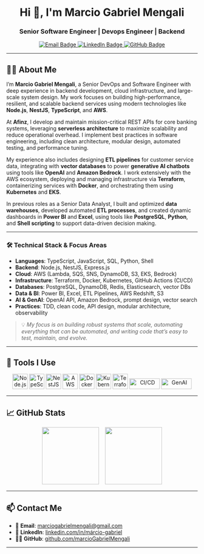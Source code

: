 <!-- GitHub Profile README for Marcio Gabriel Mengali -->

<h1 align="center">Hi 👋, I'm Marcio Gabriel Mengali</h1>
<h3 align="center">Senior Software Engineer | Devops Engineer | Backend </h3>

<p align="center">
  <a href="mailto:marciogabrielmengali@gmail.com">
    <img src="https://img.shields.io/badge/email-%23D14836.svg?&style=for-the-badge&logo=gmail&logoColor=white" alt="Email Badge"/>
  </a>
  <a href="https://www.linkedin.com/in/m%C3%A1rcio-gabriel/">
    <img src="https://img.shields.io/badge/linkedin-%230077B5.svg?&style=for-the-badge&logo=linkedin&logoColor=white" alt="LinkedIn Badge"/>
  </a>
  <a href="https://github.com/marcioGabrielMengali">
    <img src="https://img.shields.io/github/followers/marcioGabrielMengali?style=for-the-badge&logo=github" alt="GitHub Badge"/>
  </a>
</p>

---

## 👨‍💻 About Me

I’m **Marcio Gabriel Mengali**, a Senior DevOps and Software Engineer with deep experience in backend development, cloud infrastructure, and large-scale system design. My work focuses on building high-performance, resilient, and scalable backend services using modern technologies like **Node.js**, **NestJS**, **TypeScript**, and **AWS**.

At **Afinz**, I develop and maintain mission-critical REST APIs for core banking systems, leveraging **serverless architecture** to maximize scalability and reduce operational overhead. I implement best practices in software engineering, including clean architecture, modular design, automated testing, and performance tuning.

My experience also includes designing **ETL pipelines** for customer service data, integrating with **vector databases** to power **generative AI chatbots** using tools like **OpenAI** and **Amazon Bedrock**. I work extensively with the AWS ecosystem, deploying and managing infrastructure via **Terraform**, containerizing services with **Docker**, and orchestrating them using **Kubernetes** and **EKS**.

In previous roles as a Senior Data Analyst, I built and optimized **data warehouses**, developed automated **ETL processes**, and created dynamic dashboards in **Power BI** and **Excel**, using tools like **PostgreSQL**, **Python**, and **Shell scripting** to support data-driven decision making.

---

### 🛠️ Technical Stack & Focus Areas

- **Languages**: TypeScript, JavaScript, SQL, Python, Shell  
- **Backend**: Node.js, NestJS, Express.js  
- **Cloud**: AWS (Lambda, SQS, SNS, DynamoDB, S3, EKS, Bedrock)  
- **Infrastructure**: Terraform, Docker, Kubernetes, GitHub Actions (CI/CD)  
- **Databases**: PostgreSQL, DynamoDB, Redis, Elasticsearch, vector DBs  
- **Data & BI**: Power BI, Excel, ETL Pipelines, AWS Redshift, S3  
- **AI & GenAI**: OpenAI API, Amazon Bedrock, prompt design, vector search  
- **Practices**: TDD, clean code, API design, modular architecture, observability  

> 💡 *My focus is on building robust systems that scale, automating everything that can be automated, and writing code that’s easy to test, maintain, and evolve.*

---

## 🔧 Tools I Use

<p align="center">
  <img src="https://cdn.jsdelivr.net/gh/devicons/devicon/icons/nodejs/nodejs-original.svg" width="40" height="40" alt="Node.js" />
  <img src="https://cdn.jsdelivr.net/gh/devicons/devicon/icons/typescript/typescript-original.svg" width="40" height="40" alt="TypeScript" />
  <img src="https://nestjs.com/img/logo-small.svg" width="40" height="40" alt="NestJS" />
  <img src="https://cdn.worldvectorlogo.com/logos/aws-2.svg" width="40" height="40" alt="AWS" />
  <img src="https://cdn.jsdelivr.net/gh/devicons/devicon/icons/docker/docker-original.svg" width="40" height="40" alt="Docker" />
  <img src="https://cdn.jsdelivr.net/gh/devicons/devicon/icons/kubernetes/kubernetes-plain.svg" width="40" height="40" alt="Kubernetes" />
  <img src="https://cdn.jsdelivr.net/gh/devicons/devicon/icons/terraform/terraform-original.svg" width="40" height="40" alt="Terraform" />
  <img src="https://img.shields.io/badge/CI/CD-blue.svg?style=flat&logo=githubactions&logoColor=white" width="80" height="28" alt="CI/CD"/>
  <img src="https://img.shields.io/badge/GenAI-%23795ef0.svg?style=flat&logo=openai&logoColor=white" width="80" height="28" alt="GenAI"/>
</p>

---

## 📈 GitHub Stats

<p align="center">
  <img src="https://github-readme-stats.vercel.app/api?username=marcioGabrielMengali&show_icons=true&theme=default&hide_border=true" height="150" />
  &nbsp;&nbsp;
  <img src="https://github-readme-stats.vercel.app/api/top-langs/?username=marcioGabrielMengali&layout=compact&hide_border=true&theme=default" height="150" />
</p>

---

## 📫 Contact Me

- 📩 **Email**: marciogabrielmengali@gmail.com  
- 💼 **LinkedIn**: [linkedin.com/in/márcio-gabriel](https://www.linkedin.com/in/m%C3%A1rcio-gabriel/)
- 🧑‍💻 **GitHub**: [github.com/marcioGabrielMengali](https://github.com/marcioGabrielMengali)

---
